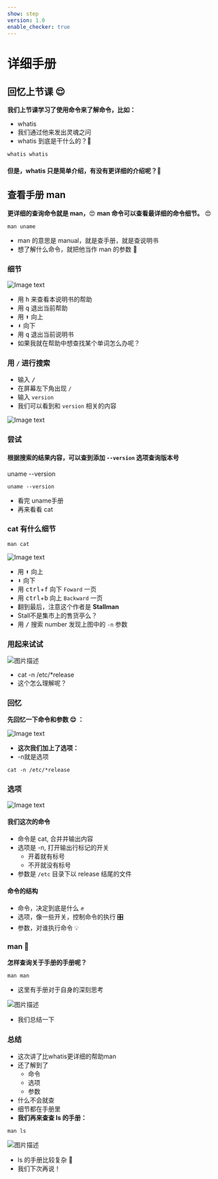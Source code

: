 ```yaml
---
show: step
version: 1.0
enable_checker: true
---
```


# 详细手册

## 回忆上节课 😌

**我们上节课学习了使用命令来了解命令，比如：**

- whatis
- 我们通过他来发出灵魂之问
- whatis 到底是干什么的？🤔

```shell
whatis whatis
```

#### 但是，whatis 只是简单介绍，有没有更详细的介绍呢？🤔

## 查看手册 man

**更详细的查询命令就是 man，**😍 **man 命令可以查看最详细的命令细节。** 😍

```shell
man uname
```

- man 的意思是 manual，就是查手册，就是查说明书
- 想了解什么命令，就把他当作 man 的参数 🥰

### 细节
![Image text](https://labfile.oss.aliyuncs.com/courses/2712/man_uname.png)

- 用 <kbd>h</kbd> 来查看本说明书的帮助
- 用 <kbd>q</kbd> 退出当前帮助
- 用 <kbd>⬆️</kbd> 向上
- <kbd>⬇️</kbd> 向下
- 用 <kbd>q</kbd> 退出当前说明书
- 如果我就在帮助中想查找某个单词怎么办呢？

### 用 `/` 进行搜索

- 输入 <kbd>/</kbd>
- 在屏幕左下角出现 `/`
- 输入 `version`
- 我们可以看到和 `version` 相关的内容

![Image text](https://labfile.oss.aliyuncs.com/courses/2712/man_search.png)
### 尝试
#### 根据搜索的结果内容，可以查到添加 `--version` 选项查询版本号

uname --version

```shell
uname --version
```

- 看完 uname手册 
- 再来看看 cat
### cat 有什么细节

```shell
man cat
```


![Image text](https://labfile.oss.aliyuncs.com/courses/2712/man_cat.png)

- 用 <kbd>⬆️</kbd> 向上
- <kbd>⬇️</kbd> 向下
- 用 <kbd>ctrl</kbd>+<kbd>f</kbd> 向下 `Foward` 一页
- 用 <kbd>ctrl</kbd>+<kbd>b</kbd> 向上 `Backward` 一页
- 翻到最后，注意这个作者是 **Stallman**
- Stall不是集市上的售货亭么？
- 用 <kbd>/</kbd> 搜索 number 发现上图中的 `-n` 参数

### 用起来试试

![图片描述](https://doc.shiyanlou.com/courses/uid1190679-20210910-1631237569892)

- cat -n /etc/*release
- 这个怎么理解呢？

### 回忆

**先回忆一下命令和参数 😌 ：**

![Image text](https://labfile.oss.aliyuncs.com/courses/2712/whatis.png)

- **这次我们加上了选项：**
- -n就是选项

```shell
cat -n /etc/*release
```

### 选项

![Image text](https://labfile.oss.aliyuncs.com/courses/2712/com.png)

#### 我们这次的命令

- 命令是 cat, 合并并输出内容
- 选项是 -n, 打开输出行标记的开关
	- 开着就有标号
	- 不开就没有标号
- 参数是 `/etc` 目录下以 release 结尾的文件

#### 命令的结构

- 命令，决定到底是什么 ✊
- 选项，像一些开关，控制命令的执行 🎛
- 参数，对谁执行命令 💡

### man 🔦

**怎样查询关于手册的手册呢？**

```shell
man man
```
- 这里有手册对于自身的深刻思考

![图片描述](https://doc.shiyanlou.com/courses/uid1190679-20210910-1631237748367)

- 我们总结一下

### 总结

- 这次讲了比whatis更详细的帮助man
- 还了解到了
	- 命令
	- 选项
	- 参数
- 什么不会就查
- 细节都在手册里
- **我们再来查查 ls 的手册：**

```shell
man ls
```

![图片描述](https://doc.shiyanlou.com/courses/uid1190679-20210910-1631237793102)

- ls 的手册比较复杂 🤗
- 我们下次再说！
